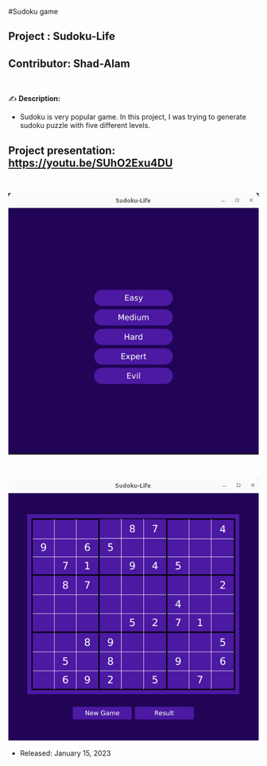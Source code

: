 #Sudoku game

## Project    : Sudoku-Life
## Contributor: Shad-Alam 

<br/>

:writing_hand: **Description:** <br/>

- Sudoku is very popular game. In this project, I was trying to generate sudoku puzzle with five different levels. <br/>

## Project presentation: https://youtu.be/SUhO2Exu4DU

<br/> 

![ezcv logo](https://github.com/Shad-Alam/Sudoku-Life/blob/main/Main/screenshot/01.png)

<br/>

![ezcv logo](https://github.com/Shad-Alam/Sudoku-Life/blob/main/Main/screenshot/02.png)

* Released: January 15, 2023
